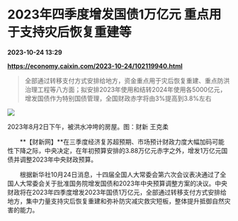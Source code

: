 # 2023年四季度增发国债1万亿元 重点用于支持灾后恢复重建等

**2023-10-24 13:29**

**https://economy.caixin.com/2023-10-24/102119940.html**

> 全部通过转移支付方式安排给地方，资金重点用于灾后恢复重建、重点防洪治理工程等八方面；拟安排2023年使用和结转2024年使用各5000亿元，增发国债作为特别国债管理，全国财政赤字将由3%提高到3.8%左右

  

![](https://img.caixin.com/2023-08-03/169106357258786_840_560.jpg)

2023年8月2日下午，被洪水冲垮的房屋。图：财新 王克柔

  

　　**【财新网】**在三季度经济复苏超预期、市场预计财政力度大幅加码可能性下降之际，中央决定，在年初预算安排的3.88万亿元赤字之外，增发1万亿元国债并调整2023年中央财政预算。

　　根据新华社10月24日消息，十四届全国人大常委会第六次会议表决通过了全国人大常委会关于批准国务院增发国债和2023年中央预算调整方案的决议。中央财政将在2023年四季度增发2023年国债1万亿元，全部通过转移支付方式安排给地方，集中力量支持灾后恢复重建和弥补防灾减灾救灾短板，整体提升抵御自然灾害的能力。